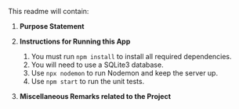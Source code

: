 This readme will contain:

1. **Purpose Statement**
2. **Instructions for Running this App**

    1. You must run `npm install` to install all required dependencies.
    2. You will need to use a SQLite3 database.
    3. Use `npx nodemon` to run Nodemon and keep the server up.
    4. Use `npm start` to run the unit tests.

3. **Miscellaneous Remarks related to the Project**